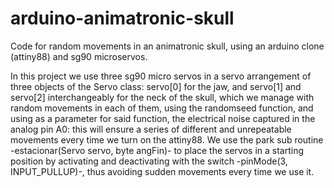# arduino-animatronic-skull
Code for random movements in an animatronic skull, using an arduino clone (attiny88) and sg90 microservos.

In this project we use three sg90 micro servos in a servo arrangement of three objects of the Servo class: servo[0] for the jaw, and servo[1] and servo[2] interchangeably for the neck of the skull, which we manage with random movements in each of them, using the randomseed function, and using as a parameter for said function, the electrical noise captured in the analog pin A0: this will ensure a series of different and unrepeatable movements every time we turn on the attiny88. We use the park sub routine -estacionar(Servo servo, byte angFin)- to place the servos in a starting position by activating and deactivating with the switch -pinMode(3, INPUT_PULLUP)-, thus avoiding sudden movements every time we use it. 
